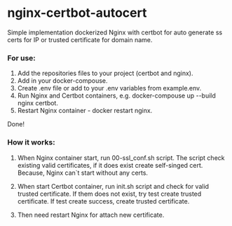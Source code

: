 # nginx-certbot-autocert
Simple implementation dockerized Nginx with certbot for auto generate ss certs for IP or trusted certificate for domain name.

<h3>For use:</h3>

1. Add the repositories files to your project (certbot and nginx).
2. Add in your docker-compouse.
3. Create .env file or add to your .env variables from example.env. 
4. Run Nginx and Certbot containers, e.g. docker-compouse up --build nginx certbot.
5. Restart Nginx container - docker restart nginx.

Done!

<h3>How it works:</h3>

1. When Nginx container start, run 00-ssl_conf.sh script. 
The script check existing valid certificates, if it does exist create self-singed cert. Because, Nginx can`t start without any certs.

2. When start Certbot container, run init.sh script and check for valid trusted certificate. 
If them does not exist, try test create trusted certificate. If test create success, create trusted certificate.

3. Then need restart Nginx for attach new certificate.
